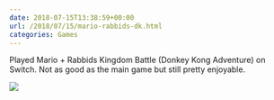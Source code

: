 ```yaml
---
date: 2018-07-15T13:38:59+00:00
url: /2018/07/15/mario-rabbids-dk.html
categories: Games
---
```

Played Mario + Rabbids Kingdom Battle (Donkey Kong Adventure) on Switch. Not as good as the main game but still pretty enjoyable.

![](https://rknightuk.s3.us-east-1.amazonaws.com/almanac/mario-rabbids-dk.jpg)
